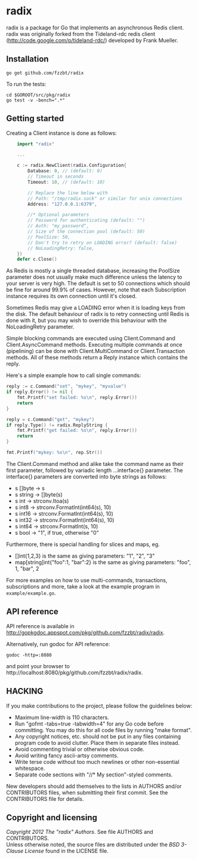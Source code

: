 radix
=====

radix is a package for Go that implements an asynchronous Redis client.
radix was originally forked from the Tideland-rdc redis client (http://code.google.com/p/tideland-rdc/)
developed by Frank Mueller.

## Installation

    go get github.com/fzzbt/radix

To run the tests:

    cd $GOROOT/src/pkg/radix
    go test -v -bench=".*"

## Getting started

Creating a Client instance is done as follows:

```go
	import "radix"

	...

	c := radix.NewClient(radix.Configuration{
		Database: 0, // (default: 0)
		// Timeout in seconds
		Timeout: 10, // (default: 10)

		// Replace the line below with
		// Path: "/tmp/radix.sock" or similar for unix connections
		Address: "127.0.0.1:6379",

		//* Optional parameters
		// Password for authenticating (default: "")
		// Auth: "my_password", 
		// Size of the connection pool (default: 50)
		// PoolSize: 50, 
		// Don't try to retry on LOADING error? (default: false)
		// NoLoadingRetry: false, 
	})
	defer c.Close()
```

As Redis is mostly a single threaded database, increasing the PoolSize parameter does not usually make
much difference unless the latency to your server is very high. 
The default is set to 50 connections which should be fine for around 99.9% of cases.
However, note that each Subscription instance requires its own connection until it's closed.

Sometimes Redis may give a LOADING error when it is loading keys from the disk.
The default behaviour of radix is to retry connecting until Redis is done with it, 
but you may wish to override this behaviour with the NoLoadingRetry parameter.

Simple blocking commands are executed using Client.Command and Client.AsyncCommand methods.
Executing multiple commands at once (pipelining) can be done with Client.MultiCommand or 
Client.Transaction methods. All of these methods return a Reply instance which contains the reply. 

Here's a simple example how to call single commands:

```go
reply := c.Command("set", "mykey", "myvalue")
if reply.Error() != nil {
	fmt.Printf("set failed: %s\n", reply.Error())
	return
}

reply = c.Command("get", "mykey")
if reply.Type() != radix.ReplyString {
	fmt.Printf("get failed: %s\n", reply.Error())
	return
}

fmt.Printf("mykey: %s\n", rep.Str())
```

The Client.Command method and alike take the command name as their first parameter, 
followed by variadic length ...interface{} parameter.
The interface{} parameters are converted into byte strings as follows:

* s []byte -> s
* s string -> []byte(s)
* s int -> strconv.Itoa(s)
* s int8 -> strconv.FormatInt(int64(s), 10)
* s int16 -> strconv.FormatInt(int64(s), 10)
* s int32 -> strconv.FormatInt(int64(s), 10)
* s int64 -> strconv.FormatInt(s, 10)
* s bool -> "1", if true, otherwise "0"

Furthermore, there is special handling for slices and maps, eg.

* []int{1,2,3} is the same as giving parameters: "1", "2", "3"
* map[string]int{"foo":1, "bar":2} is the same as giving parameters: "foo", 1, "bar", 2

For more examples on how to use multi-commands, transactions, subscriptions and more,
take a look at the example program in `example/example.go`.

## API reference

API reference is available in http://gopkgdoc.appspot.com/pkg/github.com/fzzbt/radix/radix.

Alternatively, run godoc for API reference:

	godoc -http=:8080

and point your browser to http://localhost:8080/pkg/github.com/fzzbt/radix/radix.


## HACKING

If you make contributions to the project, please follow the guidelines below:

*  Maximum line-width is 110 characters.
*  Run "gofmt -tabs=true -tabwidth=4" for any Go code before committing. 
   You may do this for all code files by running "make format".
*  Any copyright notices, etc. should not be put in any files containing program code to avoid clutter. 
   Place them in separate files instead. 
*  Avoid commenting trivial or otherwise obvious code.
*  Avoid writing fancy ascii-artsy comments. 
*  Write terse code without too much newlines or other non-essential whitespace.
*  Separate code sections with "//* My section"-styled comments.

New developers should add themselves to the lists in AUTHORS and/or CONTRIBUTORS files,
when submitting their first commit. See the CONTRIBUTORS file for details.


## Copyright and licensing

*Copyright 2012 The "radix" Authors*. See file AUTHORS and CONTRIBUTORS.  
Unless otherwise noted, the source files are distributed under the
*BSD 3-Clause License* found in the LICENSE file.
